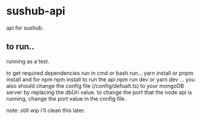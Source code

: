 # sushub-api
api for sushub.

## to run..

running as a test.

to get required dependencies run in cmd or bash
run...
yarn install 
or 
pnpm install 
and for npm
npm install
to run the api
npm run dev
or 
yarn dev
...
you also should change the config file (/config/defualt.ts) to your mongoDB server by replacing the dbUri value.
to change the port that the node api is running, change the port value in the config file.

note: still wip
i'll clean this later.
